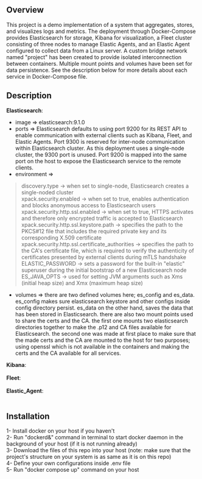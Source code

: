 ## Overview
This project is a demo implementation of a system that aggregates, stores, and visualizes logs and metrics. The deployment through Docker-Compose provides Elasticsearch for storage, Kibana for visualization, a Fleet cluster consisting of three nodes to manage Elastic Agents, and an Elastic Agent configured to collect data from a Linux server. A custom bridge network named "project" has been created to provide isolated interconnection between containers. Multiple mount points and volumes have been set for data persistence. See the description below for more details about each service in Docker-Compose file.

## Description
**Elasticsearch**:<br>
- image => elasticsearch:9.1.0<br>
- ports => Elasticsearch defaults to using port 9200 for its REST API to enable communication with external clients such as Kibana, Fleet, and Elastic Agents. Port 9300 is reserved for inter-node communication within Elasticsearch cluster. As this deployment uses a single-node cluster, the 9300 port is unused. Port 9200 is mapped into the same port on the host to expose the Elasticsearch service to the remote clients.<br>
- environment => <br>
>discovery.type -> when set to single-node, Elasticsearch creates a single-noded cluster<br>
>xpack.security.enabled -> when set to true, enables authentication and blocks anonymous access to Elasticsearch users<br>
>xpack.security.http.ssl.enabled -> when set to true, HTTPS activates and therefore only encrypted traffic is accepted to Elasticsearch<br>
>xpack.security.http.ssl.keystore.path -> specifies the path to the PKCS#12 file that includes the required private key and its corresponding X.509 certificate<br>
>xpack.security.http.ssl.certificate_authorities -> specifies the path to the CA's certificate file, which is required to verify the authenticity of certificates presented by external clients during mTLS handshake<br>
>ELASTIC_PASSWORD -> sets a password for the built-in "elastic" superuser during the initial bootstrap of a new Elasticsearch node<br>
>ES_JAVA_OPTS -> used for setting JVM arguments such as Xms (initial heap size) and Xmx (maximum heap size)<br>
- volumes => there are two defined volumes here; es_config and es_data. es_config makes sure elasticsearch keystore and other configs inside config directory persist. es_data on the other hand, saves the data that has been stored in Elasticsearch. there are also two mount points used to share the certs and the CA. the first one mounts two elasticsearch directories together to make the .p12 and CA files available for Elasticsearch. the second one was made at first place to make sure that the made certs and the CA are mounted to the host for two purposes; using openssl which is not available in the containers and making the certs and the CA available for all services.<br>

**Kibana**:<br>
<br>
**Fleet**:<br>
<br>
**Elastic_Agent**:<br>
<br>

## Installation
1- Install docker on your host if you haven't<br>
2- Run "dockerd&" command in terminal to start docker daemon in the background of your host (if it is not running already)<br>
3- Download the files of this repo into your host (note: make sure that the project's structure on your system is as same as it is on this repo)<br>
4- Define your own configurations inside .env file<br>
5- Run "docker compose up" command on your host<br>
